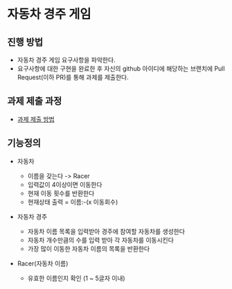 # 자동차 경주 게임
## 진행 방법
* 자동차 경주 게임 요구사항을 파악한다.
* 요구사항에 대한 구현을 완료한 후 자신의 github 아이디에 해당하는 브랜치에 Pull Request(이하 PR)를 통해 과제를 제출한다.

## 과제 제출 과정
* [과제 제출 방법](https://github.com/next-step/nextstep-docs/tree/master/precourse)

## 기능정의
* 자동차
    * 이름을 갖는다 -> Racer
    * 입력값이 4이상이면 이동한다
    * 현재 이동 횟수를 반환한다
    * 현재상태 출력 = 이름:-(x 이동회수)
    
* 자동차 경주
    * 자동차 이름 목록을 입력받아 경주에 참여할 자동차를 생성한다
    * 자동차 개수만큼의 수를 입력 받아 각 자동차를 이동시킨다
    * 가장 많이 이동한 자동차 이름의 목록을 반환한다
    
* Racer(자동차 이름)
    * 유효한 이름인지 확인 (1 ~ 5글자 이내)